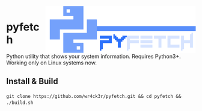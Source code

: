 <img src="https://raw.githubusercontent.com/wr4ck3r/pyfetch/master/logo.png" alt="pyfetch" align="right" style="width:400px;"/>
<h1>pyfetch</h1>
Python utility that shows your system information. Requires Python3+. Working only on Linux systems now.
<h2>Install & Build</h2>
<code>git clone https://github.com/wr4ck3r/pyfetch.git && cd pyfetch && ./build.sh</code>